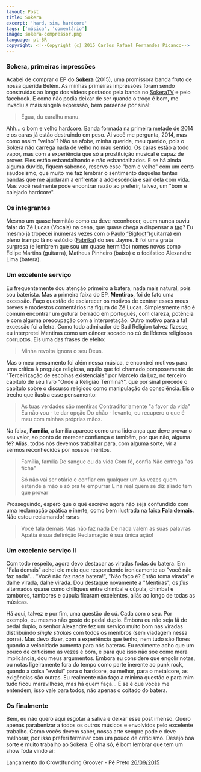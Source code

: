 ```yaml
---
layout: Post
title: Sokera
excerpt: 'hard, sim, hardcore' 
tags: ['música', 'comentário']
image: sokera-compressor.png
language: pt-BR
copyright: <!--Copyright (c) 2015 Carlos Rafael Fernandes Picanco-->
---
```


### Sokera, primeiras impressões

Acabei de comprar o EP do **[Sokera](https://sokerahardcore.bandcamp.com/album/sokera)** (2015), uma promissora banda fruto de nossa querida Belém. As minhas primeiras impressões foram sendo construídas ao longo dos vídeos postados pela banda no [SokeraTV](https://www.youtube.com/channel/UCRMXw6QUxorJkreEg3-LwyQ/feed) e pelo facebook. E como não podia deixar de ser quando o troço é bom, me invadiu a mais singela expressão, bem paraense por sinal:

> Égua, du caralhu manu.

Ahh... o bom e velho hardcore. Banda formada na primeira metade de 2014 e os caras já estão destruindo em peso. Ai você me pergunta, 2014, mas como assim "velho"? Não se afobe, minha querida, meu querido, pois o Sokera não carrega nada de velho no mau sentido. Os caras estão a todo vapor, mas com a experiência que só a prostituição musical é capaz de prover. Eles estão esbandalhando e não esbandalhados. E se há ainda alguma dúvida, fiquem sabendo, reservo esse "bom e velho" com um certo saudosismo, que muito me faz lembrar o sentimento daquelas tantas bandas que me ajudaram a enfrentar a adolescência e sair dela com vida. Mas você realmente pode encontrar razão ao preferir, talvez, um "bom e calejado hardcore".

### Os integrantes

Mesmo um quase hermitão como eu deve reconhecer, quem nunca ouviu falar do Zé Lucas (Vocais) na cena, que quase chega a dispensar a [tag](https://www.facebook.com/jlucasmn)? Eu mesmo já tropecei inúmeras vezes com o [Paulo “Bigfoot”](https://www.facebook.com/Paulobigfoot)(guitarra) em pleno trampo lá no estúdio ([Fabrika](https://www.facebook.com/fabrikaestudio)) do seu Jayme. E foi uma grata surpresa (e lembrem que sou um quase hermitão) nomes novos como Felipe Martins (guitarra), Matheus Pinheiro (baixo) e o fodástico Alexandre Lima (batera).

### Um excelente serviço

Eu frequentemente dou atenção primeiro à batera; nada mais natural, pois sou baterista. Mas a primeira faixa do EP, **Mentiras**, foi de fato uma excessão. Faço questão de esclarecer os motivos de centrar esses meus breves e modestos comentários na figura do Zé Lucas. Simplesmente não é comum encontrar um gutural berrado em português, com clareza, potência e com alguma preocupação com a interpretação. Outro motivo para a tal excessão foi a letra. Como todo admirador de Bad Religion talvez fizesse, eu interpretei Mentiras como um câncer socado no cú de líderes religiosos corruptos. Eis uma das frases de efeito:

> Minha revolta ignora o seu Deus. 

Mas o meu pensamento foi além nessa música, e encontrei motivos para uma crítica à preguiça religiosa, aquilo que foi chamado pomposamente de "Terceirização de escolhas existenciais" por Marcelo da Luz, no terceiro capítulo de seu livro "Onde a Religião Termina?", que por sinal precede o capítulo sobre o discurso religioso como manipulação da consciência. Eis o trecho que ilustra esse pensamento:  

> As tuas verdades são mentiras 
> Contraditoriamente "a favor da vida" 
> Eu não vou - te dar opção 
> Do chão - levanto, eu recupero o que é meu com minhas próprias mãos.

Na faixa, **Família**, a família aparece como uma liderança que deve provar o seu valor, ao ponto de merecer confiança e também, por que não, alguma fé? Aliás, todos nós devemos trabalhar para, com alguma sorte, vir a sermos reconhecidos por nossos méritos. 

> Família, família 
> De sangue ou da vida 
> Com fé, confia 
> Não entrega "as ficha" 
>
> Só não vai ser otário e confiar em qualquer um 
> Ás vezes quem estende a mão é só pra te empurrar 
> E na real quem se diz aliado tem que provar 

Prosseguindo, espero que o quê escrevo agora não seja confundido com uma reclamação apática e inerte, como bem ilustrada na faixa **Fala demais**. Não estou reclamando! rsrsrs

> Você fala demais 
> Mas não faz nada 
> De nada valem as suas palavras 
> Apatia é sua definição 
> Reclamação é sua única ação!

### Um excelente serviço II

Com todo respeito, agora devo destacar as viradas fodas do batera. Em "Fala demais" achei ele meio que respondendo ironicamente ao "você não faz nada"... "Você não faz nada batera!", "Não faço é? Então toma virada" e dalhe virada, dalhe virada. Dou destaque novamente a "Mentiras", os *fills* alternados quase como chiliques entre chimbal e cúpula, chimbal e tambores, tambores e cúpula ficaram excelentes, aliás ao longo de todas as músicas.

Há aqui, talvez e por fim, uma questão de cú. Cada com o seu. Por exemplo, eu mesmo não gosto de pedal duplo. Embora eu não seja fã de pedal duplo, o senhor Alexandre fez um serviço muito bom nas viradas distribuindo *single strokes* com todos os membros (sem viadagem nessa porra). Mas devo dizer, com a experiência que tenho, nem tudo são flores quando a velocidade aumenta para nós bateras. Eu realmente acho que um pouco de criticismo as vezes é bom, e para que isso não soe como mera implicância, dou meus argumentos. Embora eu considere que engolir notas, ou notas ligeiramente fora do tempo como parte inerente ao punk rock, quando a coisa "evolui" para o hardcore, ou melhor, para o metalcore, as exigências são outras. Eu realmente não faço a mínima questão e para mim tudo ficou maravilhoso, mas há quem faça... E se é que vocês me entendem, isso vale para todos, não apenas o coitado do batera.

### Os finalmente

Bem, eu não quero aqui esgotar a saliva e deixar esse post imenso. Quero apenas parabenizar a todos os outros músicos e envolvidos pelo excelente trabalho. Como vocês devem saber, nossa arte sempre pode e deve melhorar, por isso preferi terminar com um pouco de criticismo. Desejo boa sorte e muito trabalho ao Sokera. E olha só, é bom lembrar que tem um show foda vindo aí:

Lançamento do Crowdfunding Groover - Pé Preto [26/09/2015](https://www.facebook.com/events/966619920071415/)